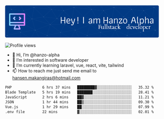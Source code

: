 ![Header](./github-header-image.png)

![Profile views](https://gpvc.arturio.dev/hanzo-alpha)

- 👋 Hi, I’m @hanzo-alpha
- 👀 I’m interested in software developer
- 🌱 I’m currently learning laravel, vue, react, vite, tailwind
- 📫 How to reach me just send me email to hansen.makangiras@hotmail.com 

<!---
hanzo-alpha/hanzo-alpha is a ✨ special ✨ repository because its `README.md` (this file) appears on your GitHub profile.
You can click the Preview link to take a look at your changes.
--->

<!--START_SECTION:waka-->

```text
PHP              6 hrs 37 mins   ████████▓░░░░░░░░░░░░░░░░   35.32 %
Blade Template   5 hrs 19 mins   ███████░░░░░░░░░░░░░░░░░░   28.41 %
JavaScript       2 hrs 6 mins    ██▓░░░░░░░░░░░░░░░░░░░░░░   11.21 %
JSON             1 hr 44 mins    ██▒░░░░░░░░░░░░░░░░░░░░░░   09.30 %
Vue.js           1 hr 29 mins    ██░░░░░░░░░░░░░░░░░░░░░░░   07.99 %
.env file        22 mins         ▓░░░░░░░░░░░░░░░░░░░░░░░░   02.01 %
```

<!--END_SECTION:waka-->
